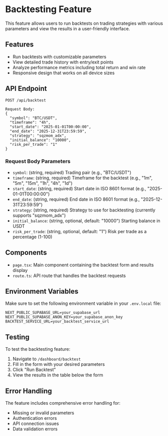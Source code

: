 # Backtesting Feature

This feature allows users to run backtests on trading strategies with various parameters and view the results in a user-friendly interface.

## Features

- Run backtests with customizable parameters
- View detailed trade history with entry/exit points
- Analyze performance metrics including total return and win rate
- Responsive design that works on all device sizes

## API Endpoint

```
POST /api/backtest

Request Body:
{
  "symbol": "BTC/USDT",
  "timeframe": "4h",
  "start_date": "2025-01-01T00:00:00",
  "end_date": "2025-12-31T23:59:59",
  "strategy": "sqzmom_adx",
  "initial_balance": "10000",
  "risk_per_trade": "1"
}
```

### Request Body Parameters

- `symbol`: (string, required) Trading pair (e.g., "BTC/USDT")
- `timeframe`: (string, required) Timeframe for the backtest (e.g., "1m", "5m", "15m", "1h", "4h", "1d")
- `start_date`: (string, required) Start date in ISO 8601 format (e.g., "2025-01-01T00:00:00")
- `end_date`: (string, required) End date in ISO 8601 format (e.g., "2025-12-31T23:59:59")
- `strategy`: (string, required) Strategy to use for backtesting (currently supports "sqzmom_adx")
- `initial_balance`: (string, optional, default: "10000") Starting balance in USDT
- `risk_per_trade`: (string, optional, default: "1") Risk per trade as a percentage (1-100)

## Components

- `page.tsx`: Main component containing the backtest form and results display
- `route.ts`: API route that handles the backtest requests

## Environment Variables

Make sure to set the following environment variable in your `.env.local` file:

```
NEXT_PUBLIC_SUPABASE_URL=your_supabase_url
NEXT_PUBLIC_SUPABASE_ANON_KEY=your_supabase_anon_key
BACKTEST_SERVICE_URL=your_backtest_service_url
```

## Testing

To test the backtesting feature:

1. Navigate to `/dashboard/backtest`
2. Fill in the form with your desired parameters
3. Click "Run Backtest"
4. View the results in the table below the form

## Error Handling

The feature includes comprehensive error handling for:
- Missing or invalid parameters
- Authentication errors
- API connection issues
- Data validation errors
